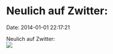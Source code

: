 Neulich auf Zwitter:
====================

Date: 2014-01-01 22:17:21

Neulich auf Zwitter:\
![](http://fettemama.org:6502/e69e5bde3755ff9a8cf206ded113b288)
